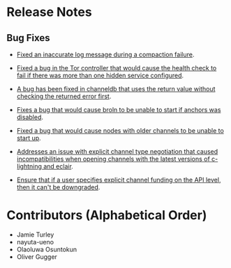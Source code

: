 # Release Notes

## Bug Fixes

* [Fixed an inaccurate log message during a compaction
  failure](https://github.com/brolightningnetwork/broln/pull/5961).

* [Fixed a bug in the Tor controller that would cause the health check to fail
  if there was more than one hidden service
  configured](https://github.com/brolightningnetwork/broln/pull/6016).

* [A bug has been fixed in channeldb that uses the return value without checking
  the returned error first](https://github.com/brolightningnetwork/broln/pull/6012).

* [Fixes a bug that would cause broln to be unable to start if anchors was
  disabled](https://github.com/brolightningnetwork/broln/pull/6007).

* [Fixed a bug that would cause nodes with older channels to be unable to start
  up](https://github.com/brolightningnetwork/broln/pull/6003).

* [Addresses an issue with explicit channel type negotiation that caused
  incompatibilities when opening channels with the latest versions of
  c-lightning and eclair](https://github.com/brolightningnetwork/broln/pull/6026).

* [Ensure that if a user specifies explicit channel funding on the API level,
  then it can't be
  downgraded](https://github.com/brolightningnetwork/broln/pull/6027).

# Contributors (Alphabetical Order)

* Jamie Turley
* nayuta-ueno
* Olaoluwa Osuntokun
* Oliver Gugger

